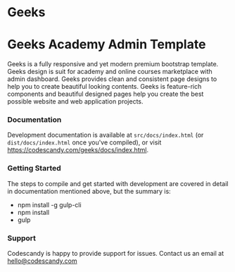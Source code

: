 # Geeks #

# Geeks Academy Admin Template

Geeks is a fully responsive and yet modern premium bootstrap template. Geeks design is suit for academy and online courses marketplace with admin dashboard. Geeks provides clean and consistent page designs to help you to create beautiful looking contents. Geeks is feature-rich components and beautiful designed pages help you create the best possible website and web application projects.

### Documentation ###

Development documentation is available at `src/docs/index.html` (or `dist/docs/index.html` once you've compiled), or visit https://codescandy.com/geeks/docs/index.html.

### Getting Started ###

The steps to compile and get started with development are covered in detail in documentation mentioned above, but the summary is:

- npm install -g gulp-cli
- npm install
- gulp


### Support ###

Codescandy is happy to provide support for issues. Contact us an email at hello@codescandy.com